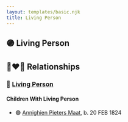 ```yaml
---
layout: templates/basic.njk
title: Living Person
---
```

## 🟣 Living Person

## 👩‍❤️‍👨 Relationships

### 🔵 [Living Person](/people/7/79488014)

#### Children With Living Person
* 🟣 [Annighien Pieters Maat](/people/7/7249878), b. 20 FEB 1824